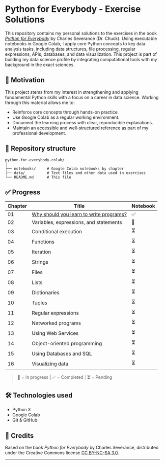 # Python for Everybody - Exercise Solutions

This repository contains my personal solutions to the exercises in the book [*Python for Everybody*](https://www.py4e.com/) by Charles Severance (Dr. Chuck). Using executable notebooks in Google Colab, I apply core Python concepts to key data analysis tasks, including data structures, file processing, regular expressions, APIs, databases, and data visualization. This project is part of building my data science profile by integrating computational tools with my background in the exact sciences.

## 🧠 Motivation

This project stems from my interest in strengthening and applying fundamental Python skills with a focus on a career in data science. Working through this material allows me to:

- Reinforce core concepts through hands-on practice.
- Use Google Colab as a regular working environment.
- Document the learning process with clear, reproducible explanations.
- Maintain an accessible and well-structured reference as part of my professional development.

## 📂 Repository structure

```text
python-for-everybody-colab/
│
├── notebooks/     # Google Colab notebooks by chapter
├── data/          # Text files and other data used in exercises
└── README.md      # This file
```

## ✅ Progress

| Chapter | Títle                                           | Notebook  |
|---------|-------------------------------------------------|-----------|
| 01      | [Why should you learn to write programs?](https://github.com/alerods-ds/python-for-everybody-colab/blob/main/notebooks/chapter_01.ipynb)         | ✅        | 
| 02      | Variables, expressions, and statements          | 🔄        |
| 03      | Conditional execution                           | ⏳        |
| 04      | Functions                                       | ⏳        |
| 05      | Iteration                                       | ⏳        |
| 06      | Strings                                         | ⏳        |
| 07      | Files                                           | ⏳        |
| 08      | Lists                                           | ⏳        |
| 09      | Dictionaries                                    | ⏳        |
| 10      | Tuples                                          | ⏳        |
| 11      | Regular expressions                             | ⏳        |
| 12      | Networked programs                              | ⏳        |
| 13      | Using Web Services                              | ⏳        |
| 14      | Object-oriented programming                     | ⏳        |
| 15      | Using Databases and SQL                         | ⏳        |
| 16      | Visualizing data                                | ⏳        |

> 🔄 = In progress | ✅ = Completed | ⏳ = Pending

## 🛠 Technologies used

- Python 3
- Google Colab
- Git & GitHub

## 📌 Credits

Based on the book *Python for Everybody* by Charles Severance, distributed under the Creative Commons license [CC BY-NC-SA 3.0](https://creativecommons.org/licenses/by-nc-sa/3.0/).

---
